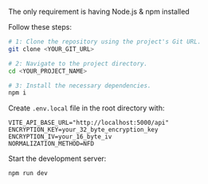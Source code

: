 The only requirement is having Node.js & npm installed

Follow these steps:

```sh
# 1: Clone the repository using the project's Git URL.
git clone <YOUR_GIT_URL>

# 2: Navigate to the project directory.
cd <YOUR_PROJECT_NAME>

# 3: Install the necessary dependencies.
npm i

```
Create `.env.local` file in the root directory with:
```
VITE_API_BASE_URL="http://localhost:5000/api"
ENCRYPTION_KEY=your_32_byte_encryption_key
ENCRYPTION_IV=your_16_byte_iv
NORMALIZATION_METHOD=NFD
```

Start the development server:
```bash
npm run dev
```
